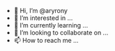 - 👋 Hi, I’m @aryrony
- 👀 I’m interested in ...
- 🌱 I’m currently learning ...
- 💞️ I’m looking to collaborate on ...
- 📫 How to reach me ...

<!---
aryrony/aryrony is a ✨ special ✨ repository because its `README.md` (this file) appears on your GitHub profile.
You can click the Preview link to take a look at your changes.
--->
